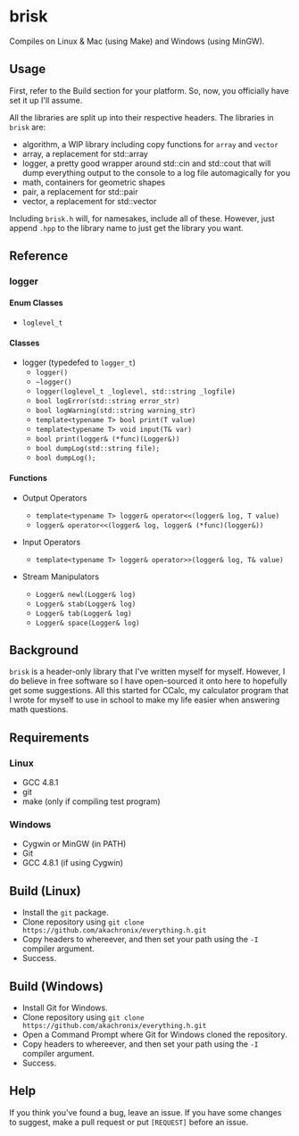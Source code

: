 # brisk
Compiles on Linux & Mac (using Make) and Windows (using MinGW).

## Usage
First, refer to the Build section for your platform. So, now, you officially have set it up I'll assume.

All the libraries are split up into their respective headers. The libraries in ```brisk``` are:
- algorithm, a WIP library including copy functions for ```array``` and ```vector```
- array, a replacement for std::array
- logger, a pretty good wrapper around std::cin and std::cout that will dump everything output to the console to a log file automagically for you
- math, containers for geometric shapes
- pair, a replacement for std::pair
- vector, a replacement for std::vector

Including ```brisk.h``` will, for namesakes, include all of these. However, just append ```.hpp``` to the library name to just get the library you want.

## Reference
### logger
#### Enum Classes
- ```loglevel_t```

#### Classes
- logger (typedefed to ```logger_t```)
  - ```logger()```
  - ```~logger()```
  - ```logger(loglevel_t _loglevel, std::string _logfile)```
  - ```bool logError(std::string error_str)```
  - ```bool logWarning(std::string warning_str)```
  - ```template<typename T> bool print(T value)```
  - ```template<typename T> void input(T& var)```
  - ```bool print(logger& (*func)(Logger&))```
  - ```bool dumpLog(std::string file);```
  - ```bool dumpLog();```

#### Functions
- Output Operators
  - ```template<typename T> logger& operator<<(logger& log, T value)```
  - ```logger& operator<<(logger& log, logger& (*func)(logger&))```
  
- Input Operators
  - ```template<typename T> logger& operator>>(logger& log, T& value)```

- Stream Manipulators
  - ```Logger& newl(Logger& log)```
  - ```Logger& stab(Logger& log)```
  - ```Logger& tab(Logger& log)```
  - ```Logger& space(Logger& log)```

## Background
```brisk``` is a header-only library that I've written myself for myself. However, I do believe in free software so I have open-sourced it onto here to hopefully get some suggestions. All this started for CCalc, my calculator program that I wrote for myself to use in school to make my life easier when answering math questions.

## Requirements
### Linux
- GCC 4.8.1
- git
- make (only if compiling test program)

### Windows
- Cygwin or MinGW (in PATH)
- Git
- GCC 4.8.1 (if using Cygwin)

## Build (Linux)
- Install the ```git``` package.
- Clone repository using ```git clone https://github.com/akachronix/everything.h.git```
- Copy headers to whereever, and then set your path using the ```-I``` compiler argument.
- Success.

## Build (Windows)
- Install Git for Windows.
- Clone repository using ```git clone https://github.com/akachronix/everything.h.git```
- Open a Command Prompt where Git for Windows cloned the repository.
- Copy headers to whereever, and then set your path using the ```-I``` compiler argument.
- Success.

## Help
If you think you've found a bug, leave an issue. If you have some changes to suggest, make a pull request or put ```[REQUEST]``` before an issue.
